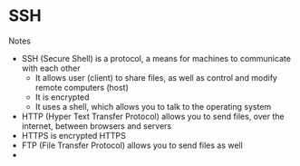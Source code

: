 # SSH

Notes
- SSH (Secure Shell) is a protocol, a means for machines to communicate with each other
  - It allows user (client) to share files, as well as control and modify remote computers (host)
  - It is encrypted
  - It uses a shell, which allows you to talk to the operating system
- HTTP (Hyper Text Transfer Protocol) allows you to send files, over the internet, between browsers and servers
- HTTPS is encrypted HTTPS
- FTP (File Transfer Protocol) allows you to send files as well
- 
